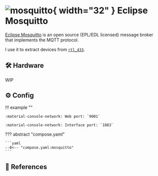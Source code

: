 # ![mosquitto](https://cdn.jsdelivr.net/gh/selfhst/icons/png/mosquitto.png){ width="32" } Eclipse Mosquitto

[Eclipse Mosquitto][1] is an open source (EPL/EDL licensed) message broker that implements the MQTT protocol. 

I use it to extract devices from [`rtl_433`](./rtl_433.md).

## :hammer_and_wrench: Hardware

WIP

## :gear: Config

!!! example ""

    :material-console-network: Web port: `9001`
    
    :material-console-network: Interface port: `1883`

??? abstract "compose.yaml"

    ```yaml
    --8<-- "compose.yaml:mosquitto"
    ```

## :link: References

[1]: <https://mosquitto.org/>
